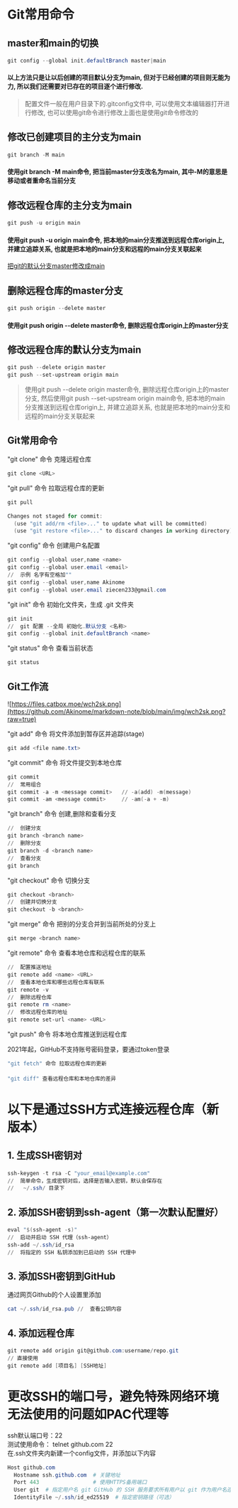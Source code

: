 # Git常用命令

## master和main的切换

```PowerShell
git config --global init.defaultBranch master|main
```

#### 以上方法只是让以后创建的项目默认分支为main, 但对于已经创建的项目则无能为力, 所以我们还需要对已存在的项目逐个进行修改.

> 配置文件一般在用户目录下的.gitconfig文件中, 可以使用文本编辑器打开进行修改, 也可以使用git命令进行修改上面也是使用git命令修改的

## 修改已创建项目的主分支为main
```PowerShell
git branch -M main
```

#### 使用git branch -M main命令, 把当前master分支改名为main, 其中-M的意思是移动或者重命名当前分支

## 修改远程仓库的主分支为main
```PowerShell
git push -u origin main
```

#### 使用git push -u origin main命令, 把本地的main分支推送到远程仓库origin上, 并建立追踪关系, 也就是把本地的main分支和远程的main分支关联起来

[把git的默认分支master修改成main](https://zhuanlan.zhihu.com/p/455988463)

## 删除远程仓库的master分支
```PowerShell
git push origin --delete master
```

#### 使用git push origin --delete master命令, 删除远程仓库origin上的master分支

## 修改远程仓库的默认分支为main
```PowerShell
git push --delete origin master
git push --set-upstream origin main
```

> 使用git push --delete origin master命令, 删除远程仓库origin上的master分支, 然后使用git push --set-upstream origin main命令, 把本地的main分支推送到远程仓库origin上, 并建立追踪关系, 也就是把本地的main分支和远程的main分支关联起来

## Git常用命令

"git clone" 命令 克隆远程仓库

```PowerShell
git clone <URL>
```

"git pull" 命令 拉取远程仓库的更新

```PowerShell
git pull
```

```PowerShell
Changes not staged for commit:
  (use "git add/rm <file>..." to update what will be committed)
  (use "git restore <file>..." to discard changes in working directory)
```

"git config" 命令 创建用户名配置

```PowerShell
git config --global user,name <name>
git config --global user.email <email>
//  示例 名字有空格加""
git config --global user,name Akinome
git config --global user.email ziecen233@gmail.com
```

"git init" 命令 初始化文件夹，生成 .git 文件夹

```PowerShell
git init
//  git 配置 --全局 初始化.默认分支 <名称>
git config --global init.defaultBranch <name>
```

"git status" 命令 查看当前状态

```PowerShell
git status
```

## Git工作流

![https://files.catbox.moe/wch2sk.png](https://github.com/Akinome/markdown-note/blob/main/img/wch2sk.png?raw=true)

"git add" 命令 将文件添加到暂存区并追踪(stage)

```PowerShell
git add <file name.txt>
```

"git commit" 命令 将文件提交到本地仓库

```PowerShell
git commit
//  常用组合
git commit -a -m <message commit>   // -a(add) -m(message)
git commit -am <message commit>     // -am(-a + -m)
```

"git branch" 命令 创建,删除和查看分支

```PowerShell
//  创建分支
git branch <branch name>
//  删除分支
git branch -d <branch name>
//  查看分支
git branch
```

"git checkout" 命令 切换分支

```PowerShell
git checkout <branch>
//  创建并切换分支
git checkout -b <branch>
```

"git merge" 命令 把别的分支合并到当前所处的分支上

```PowerShell
git merge <branch name>
```

"git remote" 命令 查看本地仓库和远程仓库的联系

```PowerShell
//  配置推送地址
git remote add <name> <URL>
//  查看本地仓库和哪些远程仓库有联系
git remote -v
//  删除远程仓库
git remote rm <name>
//  修改远程仓库的地址
git remote set-url <name> <URL>
```

"git push" 命令 将本地仓库推送到远程仓库

2021年起，GitHub不支持账号密码登录，要通过token登录

```PowerShell
"git fetch" 命令 拉取远程仓库的更新

"git diff" 查看远程仓库和本地仓库的差异
```

# 以下是通过SSH方式连接远程仓库（新版本）
## 1. 生成SSH密钥对

```PowerShell
ssh-keygen -t rsa -C "your_email@example.com"
//  简单命令，生成密钥对后，选择是否输入密钥，默认会保存在
//   ~/.ssh/ 目录下
```

## 2. 添加SSH密钥到ssh-agent（第一次默认配置好）

```PowerShell
eval "$(ssh-agent -s)"
//  启动并启动 SSH 代理（ssh-agent）
ssh-add ~/.ssh/id_rsa
//  将指定的 SSH 私钥添加到已启动的 SSH 代理中
```

## 3. 添加SSH密钥到GitHub
通过网页Github的个人设置里添加

```PowerShell
cat ~/.ssh/id_rsa.pub //  查看公钥内容
```

## 4. 添加远程仓库

```PowerShell
git remote add origin git@github.com:username/repo.git
// 直接使用
git remote add [项目名] [SSH地址]
```

# 更改SSH的端口号，避免特殊网络环境无法使用的问题如PAC代理等
ssh默认端口号：22  
测试使用命令： telnet github.com 22  
在.ssh文件夹内新建一个config文件，并添加以下内容

```PowerShell
Host github.com
  Hostname ssh.github.com  # 关键地址
  Port 443                 # 使用HTTPS备用端口
  User git  # 指定用户名 git GitHub 的 SSH 服务要求所有用户以 git 作为用户名连接
  IdentityFile ~/.ssh/id_ed25519  # 指定密钥路径（可选）
```